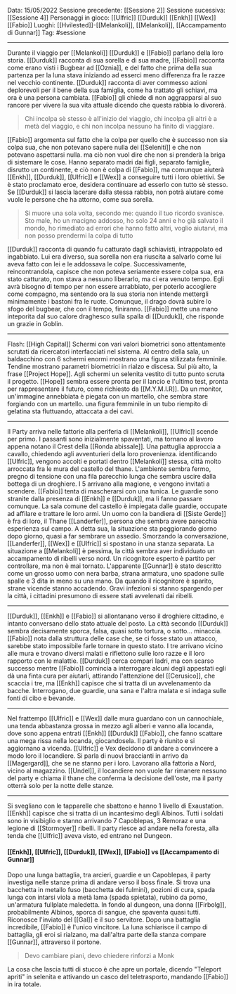 Data: 15/05/2022
Sessione precedente: [[Sessione 2]]
Sessione sucessiva: [[Sessione 4]]
Personaggi in gioco: [[Ulfric]] [[Durduk]] [[Enkh]] [[Wex]] [[Fabio]]
Luoghi: [[Hvilested]]-[[Melankoli]], [[Melankoli]], [[Accampamento di Gunnar]]
Tag: #sessione 

---
Durante il viaggio per [[Melankoli]] [[Durduk]] e [[Fabio]] parlano della loro storia. [[Durduk]] racconta di sua sorella e di sua madre, [[Fabio]] racconta come erano visti i Bugbear ad [[Oznia]], e del fatto che prima della sua partenza per la luna stava iniziando ad esserci meno differenza fra le razze nel vecchio continente. [[Durduk]] racconta di aver commesso azioni deplorevoli per il bene della sua famiglia, come ha trattato gli schiavi, ma ora è una persona cambiata. [[Fabio]] gli chiede di non aggrapparsi al suo rancore per vivere la sua vita attuale dicendo che questa rabbia lo divorerà. 
> Chi incolpa sè stesso è all'inizio del viaggio, chi incolpa gli altri è a metà del viaggio, e chi non incolpa nessuno ha finito di viaggiare. 

[[Fabio]] argomenta sul fatto che la colpa per quello che è successo non sia colpa sua, che non potevano sapere nulla dei [[Seleniti]] e che non potevano aspettarsi nulla. ma ciò non vuol dire che non si prenderà la briga di sistemare le cose. Hanno separato madri dai figli, separato famiglie, disrutto un continente, e ciò non è colpa di [[Fabio]], ma comunque aiuterà [[Enkh]], [[Durduk]], [[Ulfric]] e [[Wex]] a conseguire tutti i loro obiettivi. Se è stato proclamato eroe, desidera continuare ad esserlo con tutto sè stesso. Se [[Durduk]] si lascia lacerare dalla stessa rabbia, non potrà aiutare come vuole le persone che ha attorno, come sua sorella.
>Si muore una sola volta, secondo me: quando il tuo ricordo svanisce. Sto male, ho un macigno addosso, ho solo 24 anni e ho già salvato il mondo, ho rimediato ad errori che hanno fatto altri, voglio aiutarvi, ma non posso prendermi la colpa di tutto

[[Durduk]] racconta di quando fu catturato dagli schiavisti, intrappolato ed ingabbiato. Lui era diverso, sua sorella non era riuscita a salvarlo come lui aveva fatto con lei e le addossava le colpe. Successivamente, reincontrandola, capisce che non poteva seriamente essere colpa sua, era stato catturato, non stava a nessuno liberarlo, ma ci era venuto tempo. Egli avrà bisogno di tempo per non essere arrabbiato, per poterlo accogliere come compagno, ma sentendo ora la sua storia non intende mettergli minimamente i bastoni fra le ruote. Comunque, il drago dovrà subire lo sfogo del bugbear, che con il tempo, finiranno.
[[Fabio]] mette una mano inteporita dal suo calore draghesco sulla spalla di [[Durduk]], che risponde un grazie in Goblin.

---
Flash: [[High Capital]]
Schermi con vari valori biometrici sono attentamente scrutati da ricercatori interfacciati nel sistema. 
Al centro della sala, un baldacchino con 6 schermi enormi mostrano una figura stilizzata femminile. Tendine mostrano parametri biometrici in rialzo e discesa. Sul più alto, la frase [[Project Hope]]. Agli schermi un selenita vestito di tutto punto scruta il progetto.
[[Hope]] sembra essere pronta per il lancio e l'ultimo test, pronta per rappresentare il futuro, come richiesto da [[M.Y.M.I.R]].
Da un monitor, un'immagine annebbiata è piegata con un martello, che sembra stare forgiando con un martello. una figura femminile in un tubo riempito di gelatina sta fluttuando, attaccata a dei cavi.

---
Il Party arriva nelle fattorie alla periferia di [[Melankoli]], [[Ulfric]] scende per primo. I passanti sono inizialmente spaventati, ma tornano al lavoro appena notano il Crest della [[Ronda abissale]]. 
Una pattuglia approccia a cavallo, chiedendo agli avventurieri della loro provenienza. identificando [[Ulfric]], vengono accolti e portati dentro [[Melankoli]] stessa, città molto arroccata fra le mura del castello del thane.
L'ambiente sembra fermo, pregno di tensione con una fila parecchio lunga che sembra uscire dalla bottega di un droghiere.
I 5 arrivano alla magione, e vengono invitati a scendere. [[Fabio]] tenta di mascherarsi con una tunica. Le guardie sono stranite dalla presenza di [[Enkh]] e [[Durduk]], ma li fanno passare comunque.
La sala comune del castello è impiegata dalle guardie, occupate ad affilare e trattare le loro armi. Un uomo con la bandiera di [[Siste Gerde]] è fra di loro, il Thane [[Landerfer]], persona che sembra avere parecchia esperienza sul campo. A detta sua, la situazione sta peggiorando giorno dopo giorno, quasi a far sembrare un assedio. Smorzando la conversazione, [[Landerfer]], [[Wex]] e [[Ulfric]] si spostano in una stanza separata.
La situazione a [[Melankoli]] è pessima, la città sembra aver individuato un accampamento di ribelli verso nord. Un ricognitore esperto è partito per controllare, ma non è mai tornato. L'apparente [[Gunnar]] è stato descritto come un grosso uomo con nera barba, strana armatura, uno spadone sulle spalle e 3 dita in meno su una mano.
Da quando il ricognitore è sparito, strane vicende stanno accadendo. Gravi infezioni si stanno spargendo per la città, i cittadini presumono di essere stati avvelenati dai ribelli.

---
[[Durduk]], [[Enkh]] e [[Fabio]] si allontanano verso il droghiere cittadino, e intanto conversano dello stato attuale del posto. La città secondo [[Durduk]] sembra decisamente sporca, falsa, quasi sotto tortura, o sotto... minaccia. [[Fabio]] nota dalla struttura delle case che, se ci fosse stato un attacco, sarebbe stato impossibile farle tornare in questo stato.
I tre arrivano vicino alle mura e trovano diversi malati e riflettono sulle loro razze e il loro rapporto con le malattie. [[Durduk]] cerca compari ladri, ma con scarso successo mentre [[Fabio]] comincia a interrogare alcuni degli appestati egli dà una finta cura per aiutarli, attirando l'attenzione del [[Cerusico]], che scaccia i tre, ma [[Enkh]] capisce che si tratta di un avvelenamento da bacche. Interrogano, due guardie, una sana e l'altra malata e si indaga sulle fonti di cibo e bevande. 

---
Nel frattempo [[Ulfric]] e [[Wex]] dalle mura guardano con un cannochiale, una tenda abbastanza grossa in mezzo agli alberi e vanno alla locanda, dove sono appena entrati [[Enkh]] [[Durduk]] [[Fabio]], che fanno scattare una mega rissa nella locanda, giocandosela. Il party è riunito e si aggiornano a vicenda. [[Ulfric]] e Vex decidono di andare a convincere a modo loro il locandiere. Si parla di nuovi braccianti in arrivo da [[Magergard]], che se ne stanno per i loro. Lavorano alla fattoria a Nord, vicino al magazzino. [[Undel]], il locandiere non vuole far rimanere nessuno del party e chiama il thane che conferma la decisione dell'oste, ma il party otterrà solo per la notte delle stanze. 

---
Si svegliano con le tapparelle che sbattono e hanno 1 livello di Exaustation. [[Enkh]] capisce che si tratta di un incantesimo degli Albinos. Tutti i soldati sono in visibiglio e stanno arrivando 7 Capoblepas, 3 Remoraz e una legione di [[Stormoyer]] ribelli. Il party riesce ad andare nella foresta, alla tenda che [[Ulfric]] aveva visto, ed entrano nel Dungeon.
#### [[Enkh]], [[Ulfric]], [[Durduk]], [[Wex]], [[Fabio]] vs [[Accampamento di Gunnar]]
Dopo una lunga battaglia, tra arcieri, guardie e un Capoblepas, il party investiga nelle stanze prima di andare verso il boss finale. Si trova una bacchetta in metallo fuso (bacchetta dei fulmini), pozioni di cura, spada lunga con intarsi viola a metà lama (spada spietata), rubino da pomo, un'armatura fullplate maledetta. In fondo al dungeon, una donna [[Firbolg]], probabilmente Albinos, sporca di sangue, che spaventa quasi tutti. Riconosce l'inviato del [[Gal]] e il suo servitore. Dopo una battaglia incredibile, [[Fabio]] è l'unico vincitore. La luna schiarisce il campo di battaglia, gli eroi si rialzano, ma dall'altra parte della stanza compare [[Gunnar]], attraverso il portone. 
>Devo cambiare piani, devo chiedere rinforzi a Monk

La cosa che lascia tutti di stucco è che apre un portale, dicendo "Teleport apriti" in selenita e attivando un casco del teletrasporto, mandando [[Fabio]] in ira totale.